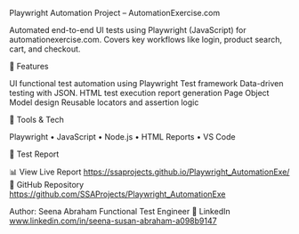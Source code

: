 Playwright Automation Project – AutomationExercise.com

Automated end-to-end UI tests using Playwright (JavaScript) for automationexercise.com.
Covers key workflows like login, product search, cart, and checkout.

🔹 Features

UI functional test automation using Playwright Test framework
Data-driven testing with JSON.
HTML test execution report generation
Page Object Model design 
Reusable locators and assertion logic

🔹 Tools & Tech

Playwright • JavaScript • Node.js • HTML Reports • VS Code

🔹 Test Report 

📊 View Live Report https://ssaprojects.github.io/Playwright_AutomationExe/
🔗 GitHub Repository https://github.com/SSAProjects/Playwright_AutomationExe

Author: Seena Abraham
Functional Test Engineer
🔗 LinkedIn www.linkedin.com/in/seena-susan-abraham-a098b9147
